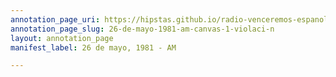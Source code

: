 ```yaml
---
annotation_page_uri: https://hipstas.github.io/radio-venceremos-espanol/annotations/26-de-mayo-1981-am-canvas-1-violaci-n.json
annotation_page_slug: 26-de-mayo-1981-am-canvas-1-violaci-n
layout: annotation_page
manifest_label: 26 de mayo, 1981 - AM

---
```

